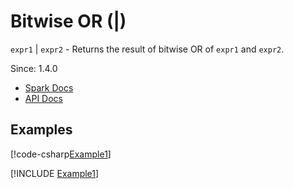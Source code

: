 ﻿# Bitwise OR (|)

`expr1` | `expr2` - Returns the result of bitwise OR of `expr1` and `expr2`.

Since: 1.4.0

* [Spark Docs](https://spark.apache.org/docs/latest/api/sql/index.html#_17)
* [API Docs](xref:TypedSpark.NET.Columns.TypedIntegralColumn`3.op_BitwiseOr*)

## Examples

[!code-csharp[Example1](../../../TypedSpark.NET.Tests/Examples/BitwiseOr.cs#Example1)]

[!INCLUDE [Example1](../../../TypedSpark.NET.Tests/Examples/__examples__/BitwiseOr.Case1.md)]
